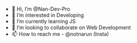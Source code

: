- 👋 Hi, I’m @Nan-Dev-Pro
- 👀 I’m interested in Developing
- 🌱 I’m currently learning JS
- 💞️ I’m looking to collaborate on Web Development
- 📫 How to reach me - @notnarun (Insta)

<!---
Nan-Dev-Pro/Nan-Dev-Pro is a ✨ special ✨ repository because its `README.md` (this file) appears on your GitHub profile.
You can click the Preview link to take a look at your changes.
--->
